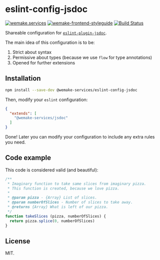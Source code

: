 # eslint-config-jsdoc

[![wemake.services](https://img.shields.io/badge/style-wemake.services-green.svg?label=&logo=data%3Aimage%2Fpng%3Bbase64%2CiVBORw0KGgoAAAANSUhEUgAAABAAAAAQCAMAAAAoLQ9TAAAABGdBTUEAALGPC%2FxhBQAAAAFzUkdCAK7OHOkAAAAbUExURQAAAAAAAAAAAAAAAAAAAAAAAAAAAAAAAP%2F%2F%2F5TvxDIAAAAIdFJOUwAjRA8xXANAL%2Bv0SAAAADNJREFUGNNjYCAIOJjRBdBFWMkVQeGzcHAwksJnAPPZGOGAASzPzAEHEGVsLExQwE7YswCb7AFZSF3bbAAAAABJRU5ErkJggg%3D%3D)](http://wemake.services) 
[![wemake-frontend-styleguide](https://img.shields.io/badge/style-wemake-000000.svg)](https://github.com/wemake-services/wemake-frontend-styleguide)
[![Build Status](https://travis-ci.org/wemake-services/wemake-frontend-styleguide.svg?branch=master)](https://travis-ci.org/wemake-services/wemake-frontend-styleguide)

Shareable configuration for [`eslint-plugin-jsdoc`](https://github.com/gajus/eslint-plugin-jsdoc).

The main idea of this configuration is to be:

1. Strict about syntax
2. Permissive about types (because we use `flow` for type annotations)
3. Opened for further extensions


## Installation

```bash
npm install --save-dev @wemake-services/eslint-config-jsdoc
```

Then, modify your `eslint` configuration:

```json
{
  "extends": [
    "@wemake-services/jsdoc"
  ]
}
```

Done! Later you can modify your configuration to include any extra rules you need.


## Code example

This code is considered valid (and beautiful):

```js
/**
 * Imaginary function to take same slices from imaginary pizza.
 * This function is created, because we love pizza.
 *
 * @param pizza - {Array} List of slices.
 * @param numberOfSlices - Number of slices to take away.
 * @returns {Array} What is left of our pizza.
 */
function takeSlices (pizza, numberOfSlices) {
  return pizza.splice(0, numberOfSlices)
}
```


## License

MIT.
